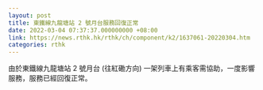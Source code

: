 ```yaml
---
layout: post
title: 東鐵線九龍塘站 2 號月台服務回復正常
date: 2022-03-04 07:37:37.000000000 +08:00
link: https://news.rthk.hk/rthk/ch/component/k2/1637061-20220304.htm
categories: rthk
---
```


由於東鐵線九龍塘站 2 號月台 (往紅磡方向) 一架列車上有乘客需協助，一度影響服務，服務已經回復正常。
